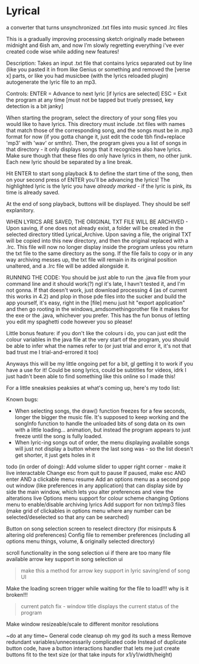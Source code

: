 # Lyrical
a converter that turns unsynchronized .txt files into music synced .lrc files

This is a gradually improving processing sketch originally made between midnight and 6ish am, and now I'm slowly regretting everything i've ever created code wise while adding new features!

Description:
Takes an input .txt file that contains lyrics separated out by line (like you pasted it in from like Genius or something and removed the [verse x] parts, or like you had musicbee (with the lyrics reloaded plugin) autogenerate the lyric file to an mp3.

Controls:
ENTER = Advance to next lyric [if lyrics are selected]
ESC = Exit the program at any time [must not be tapped but truely pressed, key detection is a bit janky]

When starting the program, select the directory of your song files you would like to have lyrics. This directory must include .txt files with names that match those of the corresponding song, and the songs must be in .mp3 format for now (if you gotta change it, just edit the code tbh find+replace 'mp3' with 'wav' or smthn). 
Then, the program gives you a list of songs in that directory - it only displays songs that it recognizes also have lyrics. Make sure though that these files do only have lyrics in them, no other junk. Each new lyric should be separated by a line break.

Hit ENTER to start song playback & to define the start time of the song, then on your second press of ENTER you'll be advancing the lyrics! The highlighted lyric is the lyric you have *already marked* - if the lyric is pink, its time is already saved. 

At the end of song playback, buttons will be displayed. They should be self explanitory.

WHEN LYRICS ARE SAVED, THE ORIGINAL TXT FILE WILL BE ARCHIVED - Upon saving, if one does not already exist, a folder will be created in the selected directory titled Lyrical_Archive. Upon saving a file, the original TXT will be copied into this new directory, and then the original replaced with a .lrc. This file will now no longer display inside the program unless you return the txt file to the same directory as the song. If the file fails to copy or in any way archiving messes up, the txt file will remain in its original position unaltered, and a .lrc file will be added alongside it. 

RUNNING THE CODE:
You should be just able to run the .java file from your command line and it should work(?) ngl it's late, I havn't tested it, and I'm not gonna.
If that doesn't work, just download processing 4 (as of current this works in 4.2) and plop in those pde files into the sucker and build the app yourself, it's easy, right in the [file] menu just hit "export application" and then go rooting in the windows_amdsomethingorother file it makes for the exe or the .java, whichever you prefer. This has the fun bonus of letting you edit my spaghetti code however you so please!

Little bonus feature: if you don't like the colours i do, you can just edit the colour variables in the java file at the very start of the program, you should be able to infer what the names refer to (or just trial and error it, it's not that bad trust me I trial-and-errored it too)

Anyways this will be my little ongoing pet for a bit, gl getting it to work if you have a use for it! Could be song lyrics, could be subtitles for videos, idrk I just hadn't been able to find something like this online so I made this!


For a little sneaksies peaksies at what's coming up, here's my todo list:

Known bugs:
- When selecting songs, the draw() function freezes for a few seconds, longer the bigger the music file. It's supposed to keep working and the songInfo function to handle the unloaded bits of song data on its own with a little loading... animation, but instead the program appears to just freeze until the song is fully loaded.
- When lyric-ing songs out of order, the menu displaying available songs will just not display a button where the last song was - so the list doesn't get shorter, it just gets holes in it

todo (in order of doing):
Add volume slider to upper right corner - make it live interactable
Change esc from quit to pause
If paused, make esc AND enter AND a clickable menu resume
Add an options menu as a second pop out window (like preferences in any application) that can display side by side the main window, which lets you alter preferences and view the alterations live
Options menu support for colour scheme changing
Options menu to enable/disable archiving lyrics
Add support for non txt/mp3 files (make grid of clickables in options menu where 
             any number can be selected/deselected so that any can be searched)
             
Button on song selection screen to reselect directory (for misinputs & altering old preferences)
Config file to remember preferences (including all options menu things, volume, & originally selected directory)

scroll functionality in the song selection ui if there are too many file available
arrow key support in song selection ui
  > make this a method for arrow key support in lyric saving/end of song UI

Make the loading screen trigger while waiting for the file to load!!! why is it broken!!!
  > current patch fix - window title displays the current status of the program
  
Make window resizeable/scale to different monitor resolutions

~do at any time~
General code cleanup oh my god its such a mess
Remove redundant variables/unnecessarily complicated code
Instead of duplicate button code, have a button interactions handler that lets me just create buttons fit to the text size (or that take inputs for x1/y1/width/height)
